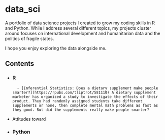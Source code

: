 # data_sci
A portfolio of data science projects I created to grow my coding skills in R and Python. While I address several different topics, my projects cluster around  focuses on international development and humanitarian data and the politics of fragile states.

I hope you enjoy exploring the data alongside me.

## Contents

- ### R

        - [Inferential Statistics: Does a dietary supplement make people smarter?](https://rpubs.com/tliptrot/581110) A dietary supplement marketer has organized a study to investigate the effects of their product. They had randomly assigned students take different supplements or none, then complete mental math problems as fast as they good. But did the supplements really make people smarter?

- Attitudes toward

- ### Python


